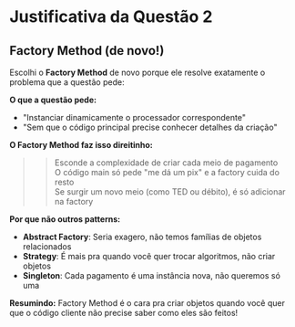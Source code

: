 # Justificativa da Questão 2

## Factory Method (de novo!)

Escolhi o **Factory Method** de novo porque ele resolve exatamente o problema que a questão pede:

**O que a questão pede:**
- "Instanciar dinamicamente o processador correspondente"
- "Sem que o código principal precise conhecer detalhes da criação"

**O Factory Method faz isso direitinho:**
>> Esconde a complexidade de criar cada meio de pagamento  
>> O código main só pede "me dá um pix" e a factory cuida do resto  
>> Se surgir um novo meio (como TED ou débito), é só adicionar na factory  

**Por que não outros patterns:**
- **Abstract Factory**: Seria exagero, não temos famílias de objetos relacionados
- **Strategy**: É mais pra quando você quer trocar algoritmos, não criar objetos
- **Singleton**: Cada pagamento é uma instância nova, não queremos só uma

**Resumindo:** Factory Method é o cara pra criar objetos quando você quer que o código cliente não precise saber como eles são feitos! 